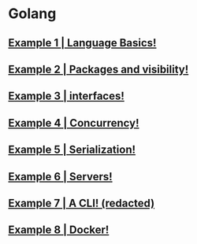 # Golang

## [ Example 1 | Language Basics! ](./example-1/main.go)
## [ Example 2 | Packages and visibility! ](./example-2/main.go)
## [ Example 3 | interfaces! ](./example-3/main.go)
## [ Example 4 | Concurrency! ](./example-4/main.go)
## [ Example 5 | Serialization! ](./example-5/main.go)
## [ Example 6 | Servers! ](./example-6/main.go)
## [ Example 7 | A CLI! (redacted)](./README.md)
## [ Example 8 | Docker! ](./example-7/main.go)

